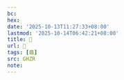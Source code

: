 ```yaml
---
bc:
hex:
date: '2025-10-13T11:27:33+08:00'
lastmod: '2025-10-14T06:42:21+08:00'
title: 󰘗
url: 󰘗
tags: [龕]
src: GHZR
note:
---
```

